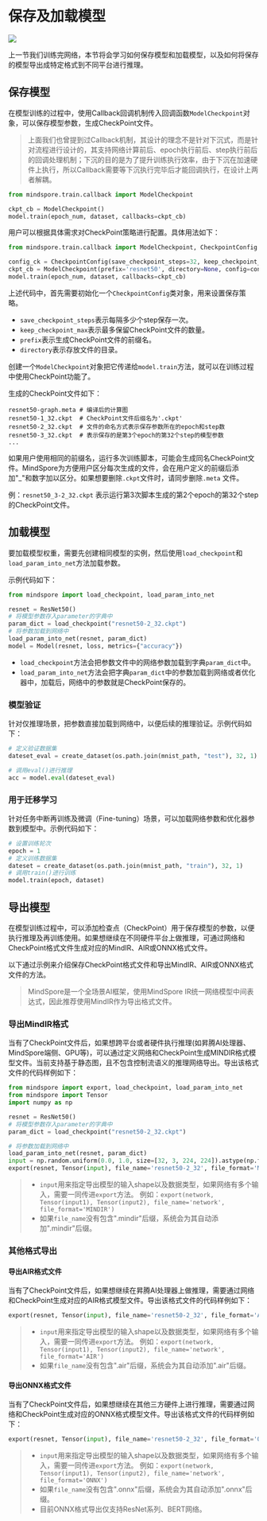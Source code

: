 # 保存及加载模型

<a href="https://gitee.com/mindspore/docs/blob/master/tutorials/source_zh_cn/save_load_model.md" target="_blank"><img src="https://gitee.com/mindspore/docs/raw/master/resource/_static/logo_source.png"></a>

上一节我们训练完网络，本节将会学习如何保存模型和加载模型，以及如何将保存的模型导出成特定格式到不同平台进行推理。

## 保存模型

在模型训练的过程中，使用Callback回调机制传入回调函数`ModelCheckpoint`对象，可以保存模型参数，生成CheckPoint文件。

> 上面我们也曾提到过Callback机制，其设计的理念不是针对下沉式，而是针对流程进行设计的，其支持网络计算前后、epoch执行前后、step执行前后的回调处理机制；下沉的目的是为了提升训练执行效率，由于下沉在加速硬件上执行，所以Callback需要等下沉执行完毕后才能回调执行，在设计上两者解耦。

```python
from mindspore.train.callback import ModelCheckpoint

ckpt_cb = ModelCheckpoint()
model.train(epoch_num, dataset, callbacks=ckpt_cb)
```

用户可以根据具体需求对CheckPoint策略进行配置。具体用法如下：

```python
from mindspore.train.callback import ModelCheckpoint, CheckpointConfig

config_ck = CheckpointConfig(save_checkpoint_steps=32, keep_checkpoint_max=10)
ckpt_cb = ModelCheckpoint(prefix='resnet50', directory=None, config=config_ck)
model.train(epoch_num, dataset, callbacks=ckpt_cb)
```

上述代码中，首先需要初始化一个`CheckpointConfig`类对象，用来设置保存策略。

- `save_checkpoint_steps`表示每隔多少个step保存一次。
- `keep_checkpoint_max`表示最多保留CheckPoint文件的数量。
- `prefix`表示生成CheckPoint文件的前缀名。
- `directory`表示存放文件的目录。

创建一个`ModelCheckpoint`对象把它传递给`model.train`方法，就可以在训练过程中使用CheckPoint功能了。

生成的CheckPoint文件如下：

```text
resnet50-graph.meta # 编译后的计算图
resnet50-1_32.ckpt  # CheckPoint文件后缀名为'.ckpt'
resnet50-2_32.ckpt  # 文件的命名方式表示保存参数所在的epoch和step数
resnet50-3_32.ckpt  # 表示保存的是第3个epoch的第32个step的模型参数
...
```

如果用户使用相同的前缀名，运行多次训练脚本，可能会生成同名CheckPoint文件。MindSpore为方便用户区分每次生成的文件，会在用户定义的前缀后添加"_"和数字加以区分。如果想要删除`.ckpt`文件时，请同步删除`.meta` 文件。

例：`resnet50_3-2_32.ckpt` 表示运行第3次脚本生成的第2个epoch的第32个step的CheckPoint文件。

## 加载模型

要加载模型权重，需要先创建相同模型的实例，然后使用`load_checkpoint`和`load_param_into_net`方法加载参数。

示例代码如下：

```python
from mindspore import load_checkpoint, load_param_into_net

resnet = ResNet50()
# 将模型参数存入parameter的字典中
param_dict = load_checkpoint("resnet50-2_32.ckpt")
# 将参数加载到网络中
load_param_into_net(resnet, param_dict)
model = Model(resnet, loss, metrics={"accuracy"})
```

- `load_checkpoint`方法会把参数文件中的网络参数加载到字典`param_dict`中。
- `load_param_into_net`方法会把字典`param_dict`中的参数加载到网络或者优化器中，加载后，网络中的参数就是CheckPoint保存的。

### 模型验证

针对仅推理场景，把参数直接加载到网络中，以便后续的推理验证。示例代码如下：

```python
# 定义验证数据集
dateset_eval = create_dataset(os.path.join(mnist_path, "test"), 32, 1)

# 调用eval()进行推理
acc = model.eval(dateset_eval)
```

### 用于迁移学习

针对任务中断再训练及微调（Fine-tuning）场景，可以加载网络参数和优化器参数到模型中。示例代码如下：

```python
# 设置训练轮次
epoch = 1
# 定义训练数据集
dateset = create_dataset(os.path.join(mnist_path, "train"), 32, 1)
# 调用train()进行训练
model.train(epoch, dataset)
```

## 导出模型

在模型训练过程中，可以添加检查点（CheckPoint）用于保存模型的参数，以便执行推理及再训练使用。如果想继续在不同硬件平台上做推理，可通过网络和CheckPoint格式文件生成对应的MindIR、AIR或ONNX格式文件。

以下通过示例来介绍保存CheckPoint格式文件和导出MindIR、AIR或ONNX格式文件的方法。

> MindSpore是一个全场景AI框架，使用MindSpore IR统一网络模型中间表达式，因此推荐使用MindIR作为导出格式文件。

### 导出MindIR格式

当有了CheckPoint文件后，如果想跨平台或者硬件执行推理(如昇腾AI处理器、MindSpore端侧、GPU等)，可以通过定义网络和CheckPoint生成MINDIR格式模型文件。当前支持基于静态图，且不包含控制流语义的推理网络导出。导出该格式文件的代码样例如下：

```python
from mindspore import export, load_checkpoint, load_param_into_net
from mindspore import Tensor
import numpy as np

resnet = ResNet50()
# 将模型参数存入parameter的字典中
param_dict = load_checkpoint("resnet50-2_32.ckpt")

# 将参数加载到网络中
load_param_into_net(resnet, param_dict)
input = np.random.uniform(0.0, 1.0, size=[32, 3, 224, 224]).astype(np.float32)
export(resnet, Tensor(input), file_name='resnet50-2_32', file_format='MINDIR')
```

> - `input`用来指定导出模型的输入shape以及数据类型，如果网络有多个输入，需要一同传进`export`方法。 例如：`export(network, Tensor(input1), Tensor(input2), file_name='network', file_format='MINDIR')`
> - 如果`file_name`没有包含".mindir"后缀，系统会为其自动添加".mindir"后缀。

### 其他格式导出

#### 导出AIR格式文件

当有了CheckPoint文件后，如果想继续在昇腾AI处理器上做推理，需要通过网络和CheckPoint生成对应的AIR格式模型文件。导出该格式文件的代码样例如下：

```python
export(resnet, Tensor(input), file_name='resnet50-2_32', file_format='AIR')
```

> - `input`用来指定导出模型的输入shape以及数据类型，如果网络有多个输入，需要一同传进`export`方法。 例如：`export(network, Tensor(input1), Tensor(input2), file_name='network', file_format='AIR')`
> - 如果`file_name`没有包含".air"后缀，系统会为其自动添加".air"后缀。

#### 导出ONNX格式文件

当有了CheckPoint文件后，如果想继续在其他三方硬件上进行推理，需要通过网络和CheckPoint生成对应的ONNX格式模型文件。导出该格式文件的代码样例如下：

```python
export(resnet, Tensor(input), file_name='resnet50-2_32', file_format='ONNX')
```

> - `input`用来指定导出模型的输入shape以及数据类型，如果网络有多个输入，需要一同传进`export`方法。 例如：`export(network, Tensor(input1), Tensor(input2), file_name='network', file_format='ONNX')`
> - 如果`file_name`没有包含".onnx"后缀，系统会为其自动添加".onnx"后缀。
> - 目前ONNX格式导出仅支持ResNet系列、BERT网络。

